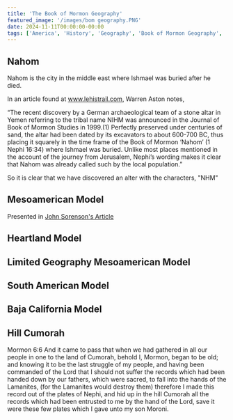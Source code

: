 ```yaml
---
title: 'The Book of Mormon Geography'
featured_image: '/images/bom geography.PNG'
date: 2024-11-11T00:00:00-00:00
tags: ['America', 'History', 'Geography', 'Book of Mormon Geography', 'Book of Mormon', 'Mesoamerican Model']
---
```


<!-- ![Lake Erie](lake.png) -->

<!-- ![Lake Erie]({{ 'lake.png' | relative_url }}) -->

<!-- <header class="cover bg-top" style="background-image:url(https://porterbmoody.github.io/balmingilead/images/bom%20geography.PNG)"> -->

## Nahom

Nahom is the city in the middle east where Ishmael was buried after he died. 

In an article found at www.lehistrail.com, Warren Aston notes,

“The recent discovery by a German archaeological team of a stone altar in Yemen referring to the tribal name NIHM was announced in the Journal of Book of Mormon Studies in 1999.(1) Perfectly preserved under centuries of sand, the altar had been dated by its excavators to about 600-700 BC, thus placing it squarely in the time frame of the Book of Mormon ‘Nahom’ (1 Nephi 16:34) where Ishmael was buried. Unlike most places mentioned in the account of the journey from Jerusalem, Nephi’s wording makes it clear that Nahom was already called such by the local population.”

So it is clear that we have discovered an alter with the characters, "NHM"

## Mesoamerican Model

Presented in [John Sorenson's Article](https://archive.bookofmormoncentral.org/sites/default/files/archive-files/pdf/sorenson/2024-04-18/john_l._sorenson_mormons_map_2000.pdf)

## Heartland Model

## Limited Geography Mesoamerican Model

## South American Model

## Baja California Model

<!-- <img src="image.jpg"> -->
<!-- <h1 id='swag'>pizza</h1> -->


## Hill Cumorah

Mormon 6:6 And it came to pass that when we had gathered in all our people in one to the land of Cumorah, behold I, Mormon, began to be old; and knowing it to be the last struggle of my people, and having been commanded of the Lord that I should not suffer the records which had been handed down by our fathers, which were sacred, to fall into the hands of the Lamanites, (for the Lamanites would destroy them) therefore I made this record out of the plates of Nephi, and hid up in the hill Cumorah all the records which had been entrusted to me by the hand of the Lord, save it were these few plates which I gave unto my son Moroni.

